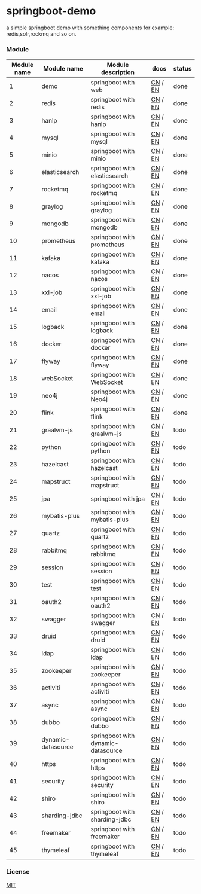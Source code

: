 # springboot-demo

a simple springboot demo with something components for example: redis,solr,rockmq and so on.


###  Module 

| Module name | Module name        | Module description            | docs                                                                                                                                                    | status |
|-------------|--------------------|-------------------------------|---------------------------------------------------------------------------------------------------------------------------------------------------------|--------|
| 1           | demo               | springboot with web           | [CN](http://www.liuhaihua.cn/archives/710149.html) / [EN](https://jxausea.medium.com/%E4%B8%80-create-springboot-module-8ed28523a961)                   | done   |
| 2           | redis              | springboot with redis         | [CN](http://www.liuhaihua.cn/archives/710158.html) / [EN](https://jxausea.medium.com/springboot-integrated-redis-entry-demo-ea8084843856)               | done   |
| 3           | hanlp              | springboot with hanlp         | [CN](http://www.liuhaihua.cn/archives/710210.html) / [EN](https://jxausea.medium.com/springboot-integrated-hanlp-quick-start-demo-d90e0256e2da)         | done   |
| 4           | mysql              | springboot with mysql         | [CN](http://www.liuhaihua.cn/archives/710165.html) / [EN](https://jxausea.medium.com/springboot-integrated-mysql-entry-demo-0a94a78bdb60)               | done   |
| 5           | minio              | springboot with minio         | [CN](http://www.liuhaihua.cn/archives/710171.html) / [EN](https://jxausea.medium.com/springboot-integrated-minio-quick-start-tutorial-8ef1afe3f9e5)     | done   |
| 6           | elasticsearch      | springboot with elasticsearch | [CN](http://www.liuhaihua.cn/archives/710195.html) / [EN](https://jxausea.medium.com/springboot-integrated-elasticsearch-quick-start-demo-cdc17e5380eb) | done   |
| 7           | rocketmq           | springboot with rocketmq      | [CN](http://www.liuhaihua.cn/archives/710205.html) / [EN](https://jxausea.medium.com/springboot-integrated-rocketmq-q-quick-start-demo-96aeff8738e7)    | done   |
| 8           | graylog            | springboot with graylog       | [CN](http://www.liuhaihua.cn/archives/710178.html) / [EN](https://jxausea.medium.com/springboot-integrated-graylog-quick-start-demo-b10b0be04a93)       | done   |
| 9           | mongodb            | springboot with mongodb       | [CN](http://www.liuhaihua.cn/archives/710188.html) / [EN](https://jxausea.medium.com/springboot-integrated-mongodb-quick-start-demo-78c54e55cc88)       | done   |
| 10          | prometheus         | springboot with prometheus    | [CN](http://www.liuhaihua.cn/archives/710215.html) / [EN](https://jxausea.medium.com/springboot-integrated-prometheus-quick-start-demo-cdfefd789b48)       | done   |
| 11          | kafaka             | springboot with kafaka        | [CN](http://www.liuhaihua.cn/archives/710233.html) / [EN](https://jxausea.medium.com/springboot-integrated-kafka-quick-start-demo-c5f217b93336)          | done   |
| 12          | nacos              | springboot with nacos         | [CN](http://www.liuhaihua.cn/archives/710246.html) / [EN](https://medium.com/@jxausea/springboot-intergrated-nacos-quick-start-demo-acca4f5cf749)    | done   |
| 13          | xxl-job            | springboot with xxl-job       | [CN](http://www.liuhaihua.cn/archives/710250.html) / [EN](https://jxausea.medium.com/springboot-integrated-xxl-job-quick-start-demo-36d28da2f6fe)                | done   |
| 14          | email              | springboot with email         | [CN](http://www.liuhaihua.cn/archives/710258.html) / [EN](https://jxausea.medium.com/springboot-integrated-mail-quick-start-demo-f3001c4c52f3)              | done   |
| 15          | logback            | springboot with logback       | [CN](http://www.liuhaihua.cn/archives/710275.html) / [EN](https://jxausea.medium.com/springboot-integrates-logback-to-print-color-logs-0062baeaae43)                   | done   |
| 16          | docker             | springboot with docker        | [CN](http://www.liuhaihua.cn/archives/710227.html) / [EN](https://jxausea.medium.com/springboot-integrated-docker-quick-start-demo-3638a847bf8e)     | done   |
| 17          | flyway             | springboot with flyway        | [CN](http://www.liuhaihua.cn/archives/710280.html) / [EN](https://jxausea.medium.com/spring-boot-integrated-flyway-quick-start-demo-177e49e5d1ab)        | done   |
| 18          | webSocket          | springboot with WebSocket     | [CN](http://www.liuhaihua.cn/archives/710240.html) / [EN](https://jxausea.medium.com/springboot-integrated-websocket-quick-start-demo-45c889c42ec3)        | done   |
| 19          | neo4j              | springboot with Neo4j         |  [CN](http://www.liuhaihua.cn/archives/710286.html) / [EN](https://jxausea.medium.com/spring-boot-integrates-neo4j-to-implement-a-simple-knowledge-graph-fca16db05ead)       | done   |
| 20          | flink              | springboot with flink         |  [CN](http://www.liuhaihua.cn/archives/710270.html) / [EN](https://jxausea.medium.com/springboot-integrated-flink-quick-start-demo-1f9287770f26)             | done   |
| 21          | graalvm-js         | springboot with graalvm-js         |  [CN](###) / [EN](###)      | todo   |
| 22          | python             | springboot with python         |  [CN](###) / [EN](###)     | todo   |
| 23          | hazelcast          | springboot with hazelcast        |  [CN](###) / [EN](###)     | todo   |
| 24          | mapstruct          | springboot with mapstruct        |  [CN](###) / [EN](###)   | todo   |
| 25          | jpa                | springboot with jpa         |  [CN](###) / [EN](###)            | todo   |
| 26          | mybatis-plus       | springboot with mybatis-plus        |  [CN](###) / [EN](###)    | todo   |
| 27          | quartz             | springboot with quartz         |  [CN](###) / [EN](###)      | todo   |
| 28          | rabbitmq           | springboot with rabbitmq         |  [CN](###) / [EN](###)     | todo   |
| 29          | session            | springboot with session         |  [CN](###) / [EN](###)    | todo   |
| 30          | test               | springboot with test         |  [CN](###) / [EN](###)          | todo   |
| 31          | oauth2             | springboot with oauth2         |  [CN](###) / [EN](###)          | todo   |
| 32          | swagger            | springboot with swagger         |  [CN](###) / [EN](###)          | todo   |
| 33          | druid              | springboot with druid         |  [CN](###) / [EN](###)          | todo   |
| 34          | ldap               | springboot with ldap         |  [CN](###) / [EN](###)          | todo   |
| 35          | zookeeper          | springboot with zookeeper        |  [CN](###) / [EN](###)          | todo   |
| 36          | activiti           | springboot with activiti         |  [CN](###) / [EN](###)          | todo   |
| 37          | async              | springboot with async         |  [CN](###) / [EN](###)          | todo   |
| 38          | dubbo              | springboot with dubbo         |  [CN](###) / [EN](###)          | todo   |
| 39          | dynamic-datasource | springboot with dynamic-datasource        |  [CN](###) / [EN](###)          | todo   |
| 40          | https              | springboot with https         |  [CN](###) / [EN](###)          | todo   |
| 41          | security           | springboot with security         |  [CN](###) / [EN](###)          | todo   |
| 42          | shiro              | springboot with shiro        |  [CN](###) / [EN](###)          | todo   |
| 43          | sharding-jdbc      | springboot with sharding-jdbc        |  [CN](###) / [EN](###)          | todo   |
| 44          | freemaker          | springboot with freemaker        |  [CN](###) / [EN](###)          | todo   |
| 45          | thymeleaf          | springboot with thymeleaf        |  [CN](###) / [EN](###)          | todo   |


### License

[MIT](http://opensource.org/licenses/MIT)
